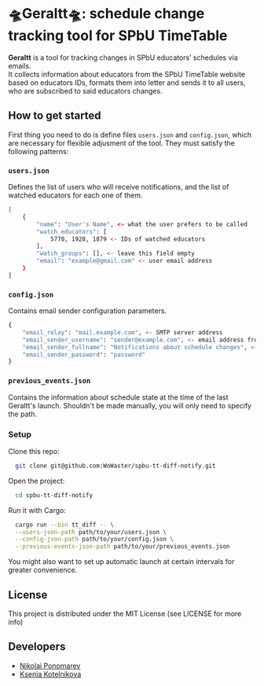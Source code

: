 # 🛸Geraltt🛸: schedule change tracking tool for SPbU TimeTable

**Geraltt** is a tool for tracking changes in SPbU educators’ schedules via emails.  
It collects information about educators from the SPbU TimeTable website based on educators IDs, formats them into letter and sends it to all users, who are subscribed to said educators changes.

## How to get started

First thing you need to do is define files `users.json` and `config.json`, which are necessary for flexible adjusment of the tool. They must satisfy the following patterns:

### `users.json`

Defines the list of users who will receive notifications, and the list of watched educators for each one of them.

```bash
[
    {
        "name": "User's Name", <- what the user prefers to be called
        "watch_educators": [
            5770, 1928, 1879 <- IDs of watched educators
        ],
        "watch_groups": [], <- leave this field empty
        "email": "example@gmail.com" <- user email address
    }
]
```

### `config.json`

Contains email sender configuration parameters.

```bash
{
    "email_relay": "mail.example.com", <- SMTP server address
    "email_sender_username": "sender@example.com", <- email address from which the letters will be sent
    "email_sender_fullname": "Notifications about schedule changes", <- sender display name
    "email_sender_password": "password"
}
```

### `previous_events.json`

Contains the information about schedule state at the time of the last Geraltt's launch. Shouldn't be made manually, you will only need to specify the path.

### Setup

Clone this repo:
```bash
  git clone git@github.com:WoWaster/spbu-tt-diff-notify.git
```

Open the project:
```bash
  cd spbu-tt-diff-notify
```

Run it with Cargo:
```bash
  cargo run --bin tt_diff -- \
  --users-json-path path/to/your/users.json \
  --config-json-path path/to/your/config.json \
  --previous-events-json-path path/to/your/previous_events.json
```

You might also want to set up automatic launch at certain intervals for greater convenience.

## License

This project is distributed under the MIT License (see LICENSE for more info)

## Developers
* [Nikolai Ponomarev](https://github.com/WoWaster)
* [Ksenia Kotelnikova](https://github.com/p1onerka)
